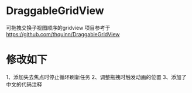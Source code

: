 # DraggableGridView
可拖拽交换子视图顺序的gridview
项目参考于 https://github.com/thquinn/DraggableGridView

# 修改如下
1、添加失去焦点时停止循环刷新任务
2、调整拖拽时触发动画的位置
3、添加了中文的代码注释
